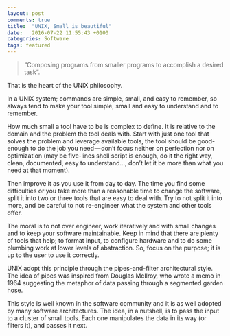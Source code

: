 ```yaml
---
layout: post
comments: true
title:  "UNIX, Small is beautiful"
date:   2016-07-22 11:55:43 +0100
categories: Software
tags: featured
---
```


>“Composing programs from smaller programs to accomplish a desired task”.

That is the heart of the UNIX philosophy.

In a UNIX system; commands are simple, small, and easy to remember, so always tend to make your tool simple, small and easy to understand and to remember.

How much small a tool have to be is complex to define. It is relative to the domain and the problem the tool deals with.
Start with just one tool that solves the problem and leverage available tools, the tool should be good-enough to do the job you need — don’t focus neither on perfection nor on optimization (may be five-lines shell script is enough, do it the right way, clean, documented, easy to understand…, don’t let it be more than what you need at that moment).

Then improve it as you use it from day to day.
The time you find some difficulties or you take more than a reasonable time to change the software, split it into two or three tools that are easy to deal with.
Try to not split it into more, and be careful to not re-engineer what the system and other tools offer.

The moral is to not over engineer, work iteratively and with small changes and to keep your software maintainable.
Keep in mind that there are plenty of tools that help; to format input, to configure hardware and to do some plumbing work at lower levels of abstraction.
So, focus on the purpose; it is up to the user to use it correctly.

UNIX adopt this principle through the pipes-and-filter architectural style.
The idea of pipes was inspired from Douglas McIlroy, who wrote a memo in 1964 suggesting the metaphor of data passing through a segmented garden hose.

This style is well known in the software community and it is as well adopted by many software architectures.
The idea, in a nutshell, is to pass the input to a cluster of small tools.
Each one manipulates the data in its way (or filters it), and passes it next.
